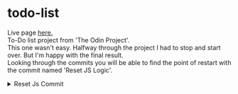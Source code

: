 # todo-list
Live page <a href="https://pafestivo.github.io/todo-list/">here.</a><br>
To-Do list project from 'The Odin Project'. <br>
This one wasn't easy. Halfway through the project I had to stop and start over. But I'm happy with the final result.<br>
Looking through the commits you will be able to find the point of restart with the commit named 'Reset JS Logic'.
<details>
  <summary>Reset Js Commit</summary>
  

  
  ```
  'Reset JS Logic'(b3f2211cbc356384e74bad6f625d9a64a3b89d30)
  ```
  
</details>
